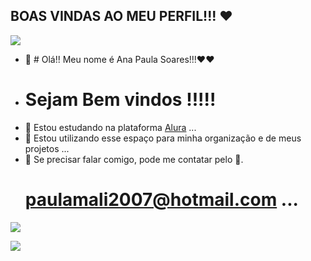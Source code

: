 ## BOAS VINDAS AO MEU PERFIL!!! ❤️

![](https://media.tenor.com/M0Sy7NiaaX4AAAAC/red-heart-heart.gif)


- 👋 # Olá!! Meu nome é Ana Paula Soares!!!❤️❤️
-  # Sejam Bem vindos !!!!!
- 👀 Estou estudando na plataforma [Alura](https://www.alura.com.br)  ...
- 🌱 Estou utilizando esse espaço para minha organização e de meus projetos ...
- 💞️ Se precisar falar comigo, pode me contatar pelo 📧.
  # paulamali2007@hotmail.com ...

![](https://media.tenor.com/s1oAPkm0SCkAAAAC/power-rangers-yellow-power-ranger.gif)

![](https://media.tenor.com/wciT7jbJwNEAAAAi/anime-gaming.gif) 

